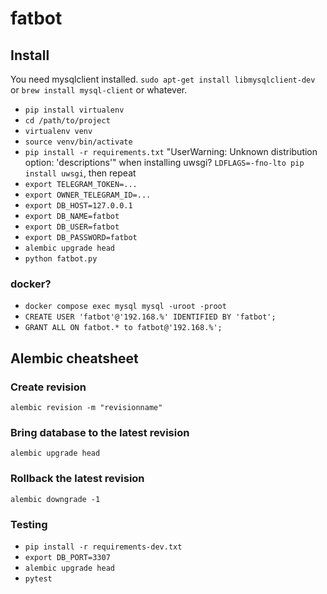 # fatbot

## Install

You need mysqlclient installed. `sudo apt-get install libmysqlclient-dev` or `brew install mysql-client`
or whatever.

- `pip install virtualenv`
- `cd /path/to/project`  
- `virtualenv venv`
- `source venv/bin/activate`
- `pip install -r requirements.txt`
    "UserWarning: Unknown distribution option: 'descriptions'" when installing uwsgi?
    `LDFLAGS=-fno-lto pip install uwsgi`, then repeat
- `export TELEGRAM_TOKEN=...`
- `export OWNER_TELEGRAM_ID=...`
- `export DB_HOST=127.0.0.1`
- `export DB_NAME=fatbot`
- `export DB_USER=fatbot`
- `export DB_PASSWORD=fatbot`
- `alembic upgrade head`
- `python fatbot.py`

### docker?

- `docker compose exec mysql mysql -uroot -proot`
- `CREATE USER 'fatbot'@'192.168.%' IDENTIFIED BY 'fatbot';`
- `GRANT ALL ON fatbot.* to fatbot@'192.168.%';`

## Alembic cheatsheet

### Create revision

```
alembic revision -m "revisionname"
```

### Bring database to the latest revision

```
alembic upgrade head
```

### Rollback the latest revision

```
alembic downgrade -1
```

### Testing

- `pip install -r requirements-dev.txt`
- `export DB_PORT=3307`
- `alembic upgrade head`
- `pytest`

